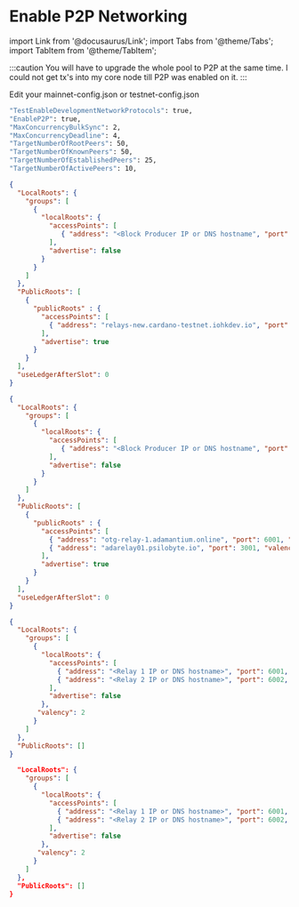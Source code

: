 # Enable P2P Networking

import Link from '@docusaurus/Link';
import Tabs from '@theme/Tabs';
import TabItem from '@theme/TabItem';


:::caution
You will have to upgrade the whole pool to P2P at the same time. I could not get tx's into my core node till P2P was enabled on it.
:::

Edit your mainnet-config.json or testnet-config.json

```bash title="config.json"
"TestEnableDevelopmentNetworkProtocols": true,
"EnableP2P": true,
"MaxConcurrencyBulkSync": 2,
"MaxConcurrencyDeadline": 4,
"TargetNumberOfRootPeers": 50,
"TargetNumberOfKnownPeers": 50,
"TargetNumberOfEstablishedPeers": 25,
"TargetNumberOfActivePeers": 10,
```

<Tabs groupId="CONFIG_NET">
  <TabItem value="Testnet" label="Testnet P2P Relay" default>

```json title="testnet-topology.json"
{
  "LocalRoots": {
    "groups": [
      {
        "localRoots": {
          "accessPoints": [
             { "address": "<Block Producer IP or DNS hostname", "port": 6000, "valency": 1, "name": "My Core Node"}
          ],
          "advertise": false
        }
      }
    ]
  },
  "PublicRoots": [
    {
      "publicRoots" : {
        "accessPoints": [
          { "address": "relays-new.cardano-testnet.iohkdev.io", "port": 3001, "valency": 2, "name": "IOG"}
        ],
        "advertise": true
      }
    }
  ],
  "useLedgerAfterSlot": 0
}
```

  </TabItem>
  <TabItem value="Mainnet" label="Mainnet P2P Relay">

```json title="mainnet-topology.json"
{
  "LocalRoots": {
    "groups": [
      {
        "localRoots": {
          "accessPoints": [
             { "address": "<Block Producer IP or DNS hostname", "port": 3000, "valency": 1, "name": "My Core Node"}
          ],
          "advertise": false
        }
      }
    ]
  },
  "PublicRoots": [
    {
      "publicRoots" : {
        "accessPoints": [
          { "address": "otg-relay-1.adamantium.online", "port": 6001, "valency": 1, "name": "OTG"},
          { "address": "adarelay01.psilobyte.io", "port": 3001, "valency": 1, "name": "PSB"}
        ],
        "advertise": true
      }
    }
  ],
  "useLedgerAfterSlot": 0
}
```

  </TabItem>
</Tabs>
<Tabs groupId="CONFIG_NET">
  <TabItem value="Testnet" label="Testnet P2P Core" default>

```json title="testnet-topology.json"
{
  "LocalRoots": {
    "groups": [
      {
        "localRoots": {
          "accessPoints": [
            { "address": "<Relay 1 IP or DNS hostname>", "port": 6001, "valency": 1, "name": "Your Core Example"},
            { "address": "<Relay 2 IP or DNS hostname>", "port": 6002, "valency": 1, "name": "Your Core Example"}
          ],
          "advertise": false
        },
       "valency": 2
      }
    ]
  },
  "PublicRoots": []
}
```

  </TabItem>
  <TabItem value="Mainnet" label="Mainnet P2P Core">

```json title="mainnet-topology.json"
  "LocalRoots": {
    "groups": [
      {
        "localRoots": {
          "accessPoints": [
            { "address": "<Relay 1 IP or DNS hostname>", "port": 6001, "valency": 1, "name": "Your Core Example"},
            { "address": "<Relay 2 IP or DNS hostname>", "port": 6002, "valency": 1, "name": "Your Core Example"}
          ],
          "advertise": false
        },
       "valency": 2
      }
    ]
  },
  "PublicRoots": []
}
```

  </TabItem>
</Tabs>

